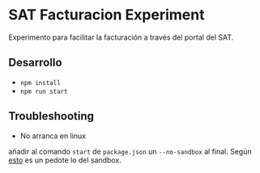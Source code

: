 # SAT Facturacion Experiment

Experimento para facilitar la facturación a través del portal del SAT.

## Desarrollo

* `npm install`
* `npm run start`

## Troubleshooting

* No arranca en linux

añadir al comando `start` de `package.json` un `--no-sandbox` al final. Según [esto](https://github.com/electron/electron/issues/17972) es un pedote lo del sandbox.
